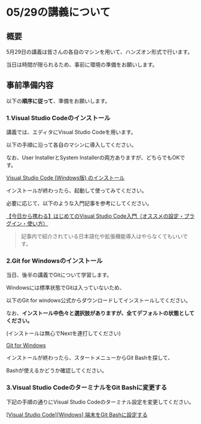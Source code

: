 # 05/29の講義について

## 概要

5月29日の講義は皆さんの各自のマシンを用いて、ハンズオン形式で行います。

当日は時間が限られるため、事前に環境の準備をお願いします。



## 事前準備内容

以下の**順序に従って**、準備をお願いします。



### 1.Visual Studio Codeのインストール

講義では、エディタにVisual Studio Codeを用います。

以下の手順に沿って各自のマシンに導入してください。

なお、User InstallerとSystem Installerの両方ありますが、どちらでもOKです。

[Visual Studio Code (Windows版) のインストール](https://qiita.com/psychoroid/items/7d85ae6bade4a67aedb1)



インストールが終わったら、起動して使ってみてください。

必要に応じて、以下のような入門記事を参考にしてください。

[【今日から携わる】はじめてのVisual Studio Code入門（オススメの設定・プラグイン・使い方）](https://qiita.com/abeno/items/6366bfe1ea8e5f6ee07c)

> 記事内で紹介されている日本語化や拡張機能導入はやらなくてもいいです。



### 2.Git for Windowsのインストール

当日、後半の講義でGitについて学習します。

Windowsには標準状態でGitは入っていないため、

以下のGit for windows公式からダウンロードしてインストールしてください。

なお、**インストール中色々と選択肢がありますが、全てデフォルトの状態としてください。**

(インストールは無心でNextを連打してください)

[Git for Windows](https://gitforwindows.org/)



インストールが終わったら、スタートメニューからGit Bashを探して、

Bashが使えるかどうか確認してください。



### 3.Visual Studio CodeのターミナルをGit Bashに変更する

下記の手順の通りにVisual Studio Codeのターミナル設定を変更してください。

[[Visual Studio Code][Windows] 端末をGit Bashに設定する](https://qiita.com/koara-local/items/7891769ab95a8396e9dd)

